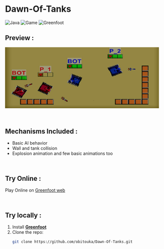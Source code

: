 # Dawn-Of-Tanks

![Java](https://img.shields.io/badge/Built_with-Java-blue?logo=java&logoColor=white)
![Game](https://img.shields.io/badge/Category-Game-red)
![Greenfoot](https://img.shields.io/badge/Framework-Greenfoot-green)

##  Preview :

![Gameplay Preview](https://raw.githubusercontent.com/obitouka/Dawn-Of-Tanks/main/images/zSample.png)

<br>

##  Mechanisms Included : 

- Basic AI behavior 
- Wall and tank collision 
- Explosion animation and few basic animations too
  
<br>

##  Try Online :

Play Online on [Greenfoot web](https://greenfoot.org/scenarios/26460)

<br>

##  Try locally :

1. Install **[Greenfoot](https://www.greenfoot.org/download)**  
2. Clone the repo:
   ```bash
   git clone https://github.com/obitouka/Dawn-Of-Tanks.git
